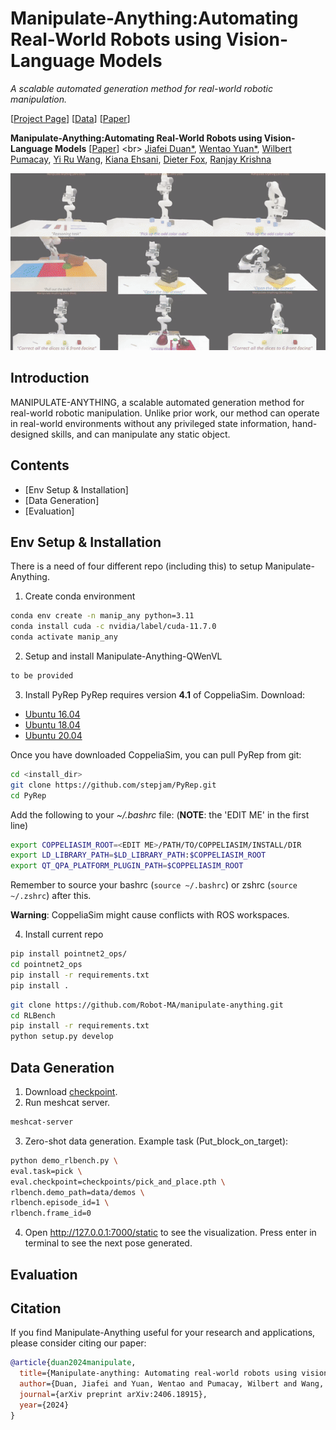 # Manipulate-Anything:Automating Real-World Robots using Vision-Language Models

*A scalable automated generation method for real-world robotic manipulation.*

[[Project Page]([https://robo-point.github.io](https://robot-ma.github.io/))] [[Data](https://drive.google.com/drive/folders/1bq3P8ywJkFMxemq9ywvj2b7LHsAhx2kg)] [[Paper](https://robot-ma.github.io/MA_paper.pdf)]

**Manipulate-Anything:Automating Real-World Robots using Vision-Language Models** [[Paper]([https://arxiv.org/pdf/2406.10721](https://arxiv.org/pdf/2406.18915))] <br>
[Jiafei Duan*](https://duanjiafei.com), [Wentao Yuan*](https://wentaoyuan.github.io), [Wilbert Pumacay](https://wpumacay.github.io), [Yi Ru Wang](https://helen9975.github.io/), [Kiana Ehsani](https://ehsanik.github.io/), [Dieter Fox](https://homes.cs.washington.edu/~fox), [Ranjay Krishna](https://ranjaykrishna.com)

![Overview](overview.gif)

## Introduction
MANIPULATE-ANYTHING, a scalable automated generation method for real-world robotic manipulation. Unlike prior work, our method can operate in real-world environments without any privileged state information, hand-designed skills, and can manipulate any static object.

## Contents
- [Env Setup & Installation]
- [Data Generation]
- [Evaluation]

## Env Setup & Installation

There is a need of four different repo (including this) to setup Manipulate-Anything.

1. Create conda environment
```bash
conda env create -n manip_any python=3.11
conda install cuda -c nvidia/label/cuda-11.7.0
conda activate manip_any
```

2. Setup and install Manipulate-Anything-QWenVL
```bash
to be provided
```

3. Install PyRep
PyRep requires version **4.1** of CoppeliaSim. Download: 
- [Ubuntu 16.04](https://www.coppeliarobotics.com/files/CoppeliaSim_Edu_V4_1_0_Ubuntu16_04.tar.xz)
- [Ubuntu 18.04](https://www.coppeliarobotics.com/files/CoppeliaSim_Edu_V4_1_0_Ubuntu18_04.tar.xz)
- [Ubuntu 20.04](https://www.coppeliarobotics.com/files/CoppeliaSim_Edu_V4_1_0_Ubuntu20_04.tar.xz)

Once you have downloaded CoppeliaSim, you can pull PyRep from git:

```bash
cd <install_dir>
git clone https://github.com/stepjam/PyRep.git
cd PyRep
```

Add the following to your *~/.bashrc* file: (__NOTE__: the 'EDIT ME' in the first line)

```bash
export COPPELIASIM_ROOT=<EDIT ME>/PATH/TO/COPPELIASIM/INSTALL/DIR
export LD_LIBRARY_PATH=$LD_LIBRARY_PATH:$COPPELIASIM_ROOT
export QT_QPA_PLATFORM_PLUGIN_PATH=$COPPELIASIM_ROOT
```

Remember to source your bashrc (`source ~/.bashrc`) or 
zshrc (`source ~/.zshrc`) after this.

**Warning**: CoppeliaSim might cause conflicts with ROS workspaces. 


4. Install current repo
```bash
pip install pointnet2_ops/
cd pointnet2_ops
pip install -r requirements.txt
pip install .
```

```bash
git clone https://github.com/Robot-MA/manipulate-anything.git
cd RLBench
pip install -r requirements.txt
python setup.py develop
```

## Data Generation

1. Download [checkpoint](https://drive.google.com/file/d/1ZK2IwhHcVk-hPEC0DSvtENYUi_n0lKYk/view?usp=sharing).
2. Run meshcat server. 
```bash
meshcat-server
```
3. Zero-shot data generation. Example task (Put_block_on_target):
```bash
python demo_rlbench.py \
eval.task=pick \
eval.checkpoint=checkpoints/pick_and_place.pth \
rlbench.demo_path=data/demos \
rlbench.episode_id=1 \
rlbench.frame_id=0
```
4. Open http://127.0.0.1:7000/static to see the visualization. Press enter in terminal to see the next pose generated.

## Evaluation




## Citation

If you find Manipulate-Anything useful for your research and applications, please consider citing our paper:
```bibtex
@article{duan2024manipulate,
  title={Manipulate-anything: Automating real-world robots using vision-language models},
  author={Duan, Jiafei and Yuan, Wentao and Pumacay, Wilbert and Wang, Yi Ru and Ehsani, Kiana and Fox, Dieter and Krishna, Ranjay},
  journal={arXiv preprint arXiv:2406.18915},
  year={2024}
}
```

